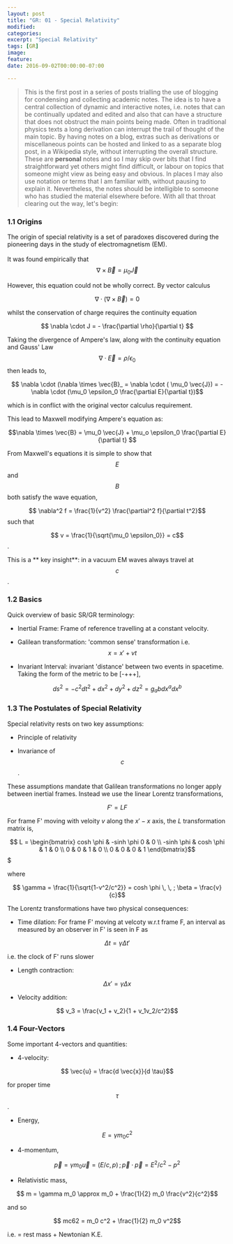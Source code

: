 ```yaml
---
layout: post
title: "GR: 01 - Special Relativity"
modified:
categories:
excerpt: "Special Relativity"
tags: [GR]
image:
feature:
date: 2016-09-02T00:00:00-07:00

---
```


>This is the first post in a series of posts trialling the use of blogging for condensing and collecting academic notes. The idea is to have a central collection of dynamic and interactive notes, i.e. notes that can be continually updated and edited and also that can have a structure that does not obstruct the main points being made. Often in traditional physics texts a long derivation can interrupt the trail of thought of the main topic. By having notes on a blog, extras such as derivations or miscellaneous points can be hosted and linked to as a separate blog post, in a Wikipedia style, without interrupting the overall structure. These are **personal** notes and so I may skip over bits that I find straightforward yet others might find difficult, or labour on topics that someone might view as being easy and obvious. In places I may also use notation or terms that I am familiar with, without pausing to explain it. Nevertheless, the notes should be intelligible to someone who has studied the material elsewhere before. With all that throat clearing out the way, let's begin:

### 1.1 Origins
The origin of special relativity is a set of paradoxes discovered during the pioneering days in the study of electromagnetism (EM). <br> <br> It was found empirically that $$ \nabla \times \vec{B} = \mu_0 \vec{J}$$

However, this equation could not be wholly correct. By vector calculus

 $$\nabla \cdot(\nabla \times \vec{B})=0$$

 whilst the conservation of charge requires the continuity equation

$$ \nabla \cdot J = - \frac{\partial \rho}{\partial t} $$

Taking the divergence of Ampere's law, along with the continuity equation and Gauss' Law $$\nabla \cdot \vec{E} = \rho/\epsilon_0$$ then leads to,

$$ \nabla \cdot (\nabla \times \vec{B}_ = \nabla \cdot ( \mu_0 \vec{J}) = - \nabla \cdot (\mu_0 \epsilon_0 \frac{\partial E}{\partial t})$$

which is in conflict with the original vector calculus requirement.

This lead to Maxwell modifying Ampere's equation as:

$$\nabla \times \vec{B} = \mu_0 \vec{J} + \mu_o \epsilon_0 \frac{\partial E}{\partial t} $$

From Maxwell's equations it is simple to show that $$ E$$ and $$ B$$ both satisfy the wave equation,

$$ \nabla^2 f = \frac{1}{v^2} \frac{\partial^2 f}{\partial t^2}$$ such that

$$ v = \frac{1}{\sqrt{\mu_0 \epsilon_0}} = c$$.

This is a ** key insight**: in a vacuum EM waves always travel at $$c$$.

### 1.2 Basics

Quick overview of basic SR/GR terminology:

* Inertial Frame: Frame of reference travelling at a constant velocity.

* Galilean transformation: 'common sense' transformation i.e. $$ x = x' +vt$$

* Invariant Interval: invariant 'distance' between two events in spacetime. Taking the form of the metric to be [-+++],

$$ ds^2 = -c^2 dt^2 + dx^2 +dy^2 +dz^2 = g_ab dx^a dx^b$$

### 1.3 The Postulates of Special Relativity

Special relativity rests on two key assumptions:

* Principle of relativity

* Invariance of $$ c$$.

These assumptions mandate that Galilean transformations no longer apply between inertial frames. Instead we use the linear Lorentz transformations,

$$ F' = L F$$

For frame F' moving with veloity $v$ along the $x'-x$ axis, the *L* transformation matrix is,

$$ L =
\begin{bmatrix}
cosh \phi & -sinh \phi 0 & 0 \\
-sinh \phi & cosh \phi & 1 & 0 \\
0 & 0 & 1 & 0 \\
0 & 0 & 0 & 1  
\end{bmatrix}$$$

where

$$ \gamma = \frac{1}{\sqrt{1-v^2/c^2}} = cosh \phi \, \, ; \beta = \frac{v}{c}$$


The Lorentz transformations have two physical consequences:

* Time dilation: For frame F' moving at velcoty w.r.t frame F, an interval as measured by an observer in F' is seen in F as

$$ \Delta t = \gamma \Delta t'$$

i.e. the clock of F' runs slower

* Length contraction:

$$ \Delta x' = \gamma \Delta x$$

* Velocity addition:

$$ v_3 = \frac{v_1 + v_2}{1 + v_1v_2/c^2}$$

### 1.4 Four-Vectors
Some important 4-vectors and quantities:

* 4-velocity:

$$ \vec{u} = \frac{d \vec{x}}{d \tau}$$

for proper time $$ \tau$$.

* Energy,

$$ E = \gamma m_0 c^2$$

* 4-momentum,

$$ \vec{p} = \gamma m_0 \vec{u} = (E/c, p) \, ; \vec{p} \cdot \vec{p} = E^2/c^2 - p^2$$

* Relativistic mass,

$$ m = \gamma m_0 \approx m_0 + \frac{1}{2} m_0 \frac{v^2}{c^2}$$

and so

$$ mc62 = m_0 c^2 + \frac{1}{2} m_0 v^2$$

i.e. = rest mass + Newtonian K.E.
